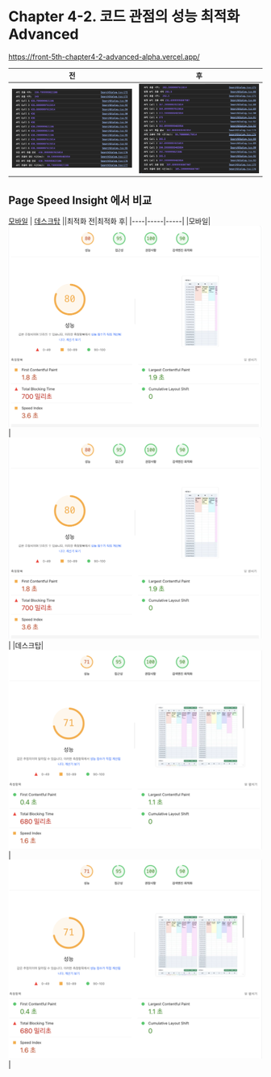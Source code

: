 # Chapter 4-2. 코드 관점의 성능 최적화 Advanced

https://front-5th-chapter4-2-advanced-alpha.vercel.app/

|전 |후|
|-----|------|
|![alt text](image.png)|![](image-1.png)|


## Page Speed Insight 에서 비교
[모바일](https://pagespeed.web.dev/analysis/https-front-5th-chapter4-2-advanced-alpha-vercel-app/v5fzg4g7kn?form_factor=mobile) | [데스크탑](https://pagespeed.web.dev/analysis/https-front-5th-chapter4-2-advanced-alpha-vercel-app/v5fzg4g7kn?form_factor=desktop)
||최적화 전|최적화 후|
|----|-----|-----|
|모바일|![모바일 최적화 전](./docs/imgs/image.png)|![모바일 최적화 전](./docs/imgs/image.png)|
|데스크탑|![데스크탑 최적화 전](./docs/imgs/image-1.png)|![데스크탑 최적화 전](./docs/imgs/image-1.png)|